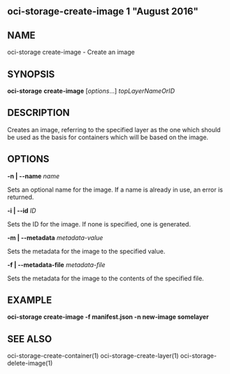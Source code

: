 ## oci-storage-create-image 1 "August 2016"

## NAME
oci-storage create-image - Create an image

## SYNOPSIS
**oci-storage** **create-image** [*options*...] *topLayerNameOrID*

## DESCRIPTION
Creates an image, referring to the specified layer as the one which should be
used as the basis for containers which will be based on the image.

## OPTIONS
**-n | --name** *name*

Sets an optional name for the image.  If a name is already in use, an error is
returned.

**-i | --id** *ID*

Sets the ID for the image.  If none is specified, one is generated.

**-m | --metadata** *metadata-value*

Sets the metadata for the image to the specified value.

**-f | --metadata-file** *metadata-file*

Sets the metadata for the image to the contents of the specified file.

## EXAMPLE
**oci-storage create-image -f manifest.json -n new-image somelayer**

## SEE ALSO
oci-storage-create-container(1)
oci-storage-create-layer(1)
oci-storage-delete-image(1)
